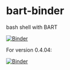 # bart-binder
bash shell with BART

[![Binder](https://mybinder.org/badge_logo.svg)](https://mybinder.org/v2/gh/mrirecon/bart-binder/master?filepath=bart.ipynb)

For version 0.4.04:

[![Binder](https://mybinder.org/badge_logo.svg)](https://mybinder.org/v2/gh/mrirecon/bart-binder/v0.4.04?filepath=bart.ipynb)

